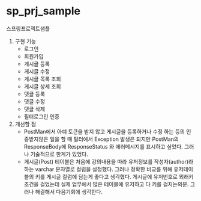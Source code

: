 # sp_prj_sample
스프링프로젝트샘플

1. 구현 기능
   - 로그인
   - 회원가입
   - 게시글 등록
   - 게시글 수정
   - 게시글 목록 조회
   - 게시글 상세 조회
   - 댓글 등록
   - 댓글 수정
   - 댓글 삭제
   - 필터로그인 인증 
2. 개선할 점
   - PostMan에서 아예 토큰을 받지 않고 게시글을 등록하거나 수정 하는 등의 인증받지않은 일을 할 때 필터에서 
     Exception 발생은 되지만 PostMan의 ResponseBody에 ResponseStatus 와 에러메시지를 표시하고 싶었다. 그러나 기술적으로 한계가 있었다.
   - 게시글(Post) 테이블은 처음에 강의내용을 따라 유저정보를 작성자(author)라 하는 varchar 문자열로 컬럼을 설정했다. 
     그러나 정확한 비교를 위해 유저테이블의 키를 게시글 컬럼에 담는게 좋다고 생각했다. 
     게시글에 유저번호로 외래키조건을 걸었는데
     실제 업무에서 많은 테이블에 유저하고 다  키를 걸지는의문. 그러나 해결해서 다음기회에 생각한다.
   
   

